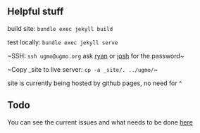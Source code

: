 ## Helpful stuff

build site: `bundle exec jekyll build`

test locally: `bundle exec jekyll serve`

~SSH: `ssh ugmo@ugmo.org` ask [ryan](mailto:ryanjlee@berkeley.edu) or [josh](mailto:joshuayuan@berkeley.edu) for the password~

~Copy _site to live server: `cp -a _site/. ../ugmo/`~

site is currently being hosted by github pages, no need for ^

## Todo

You can see the current issues and what needs to be done [here](https://github.com/CalUGMO/website/issues)
